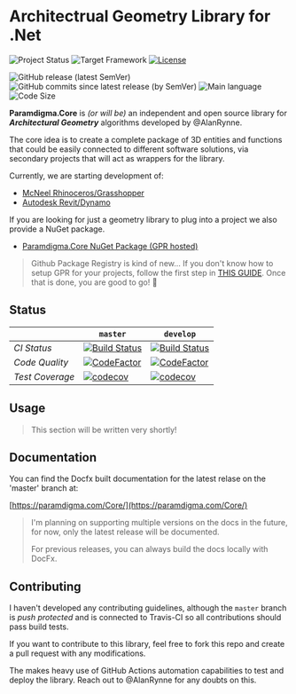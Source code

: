 # Architectrual Geometry Library for .Net

![Project Status](https://img.shields.io/badge/status-Under%20Development-red.svg)
![Target Framework](https://img.shields.io/badge/target-.NetStandard2.1-blueviolet.svg)
[![License](https://img.shields.io/github/license/Paramdigma/Core.svg)](https://github.com/Paramdigma/Core/blob/development/LICENSE)

![GitHub release (latest SemVer)](https://img.shields.io/github/v/release/paramdigma/core?sort=semver)
![GitHub commits since latest release (by SemVer)](https://img.shields.io/github/commits-since/paramdigma/core/latest/master?sort=semver)
![Main language](https://img.shields.io/github/languages/top/Paramdigma/Core.svg)
![Code Size](https://img.shields.io/github/languages/code-size/Paramdigma/Core.svg)

**Paramdigma.Core** is _(or will be)_ an independent and open source library for **_Architectural Geometry_** algorithms developed by @AlanRynne.

The core idea is to create a complete package of 3D entities and functions that could be easily connected to different software solutions, via secondary projects that will act as wrappers for the library.

Currently, we are starting development of:

- [McNeel Rhinoceros/Grasshopper](https://github.com/paramdigma/core.grasshopper)
- [Autodesk Revit/Dynamo](https://github.com/paramdigma/core.dynamo)

If you are looking for just a geometry library to plug into a project we also provide a NuGet package.
- [Paramdigma.Core NuGet Package (GPR hosted)](https://github.com/Paramdigma/Core/packages/268763)

> Github Package Registry is kind of new... If you don't know how to setup GPR for your projects, follow the first step in [THIS GUIDE](https://help.github.com/en/packages/using-github-packages-with-your-projects-ecosystem/configuring-dotnet-cli-for-use-with-github-packages#authenticating-with-a-personal-access-token). Once that is done, you are good to go! 🚀

## Status

|                 | `master`                                                                                                                                                               | `develop`                                                                                                                                                                   |
| --------------- | ---------------------------------------------------------------------------------------------------------------------------------------------------------------------- | -------------------------------------------------------------------------------------------------------------------------------------------------------------------------------- |
| _CI Status_     | [![Build Status](https://travis-ci.com/Paramdigma/Core.svg?branch=master)](https://travis-ci.com/Paramdigma/Core)                                                      | [![Build Status](https://travis-ci.com/Paramdigma/Core.svg?branch=develop)](https://travis-ci.com/Paramdigma/Core)                                                           |
| _Code Quality_  | [![CodeFactor](https://www.codefactor.io/repository/github/Paramdigma/Core/badge/master)](https://www.codefactor.io/repository/github/Paramdigma/Core/overview/master) | [![CodeFactor](https://www.codefactor.io/repository/github/Paramdigma/Core/badge/develop)](https://www.codefactor.io/repository/github/Paramdigma/Core/overview/develop) |
| _Test Coverage_ | [![codecov](https://codecov.io/gh/Paramdigma/Core/branch/master/graph/badge.svg)](https://codecov.io/gh/Paramdigma/Core/branch/master)                                 | [![codecov](https://codecov.io/gh/Paramdigma/Core/branch/develop/graph/badge.svg)](https://codecov.io/gh/Paramdigma/Core/branch/develop)                                 |

## Usage

> This section will be written very shortly!

## Documentation

You can find the Docfx built documentation for the latest relase on the 'master' branch at:

[https://paramdigma.com/Core/](https://paramdigma.com/Core/)

> I'm planning on supporting multiple versions on the docs in the future, for now, only the latest release will be documented.
> 
> For previous releases, you can always build the docs locally with DocFx.

## Contributing

I haven't developed any contributing guidelines, although the `master` branch is _push protected_ and is connected to Travis-CI so all contributions should pass build tests.

If you want to contribute to this library, feel free to fork this repo and create a pull request with any modifications.

The makes heavy use of GitHub Actions automation capabilities to test and deploy the library. Reach out to @AlanRynne for any doubts on this.